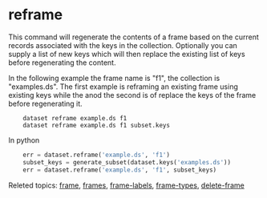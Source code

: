 
# reframe

This command will regenerate the contents of a frame based on the
current records associated with the keys in the collection. Optionally
you can supply a list of new keys which will then replace the existing
list of keys before regenerating the content.

In the following example the frame name is "f1", the collection is
"examples.ds". The first example is reframing an existing frame using
existing keys while the anod the second is of replace the keys of 
the frame before regenerating it.

```shell
    dataset reframe example.ds f1
    dataset reframe example.ds f1 subset.keys
```

In python

```python
    err = dataset.reframe('example.ds', 'f1')
    subset_keys = generate_subset(dataset.keys('examples.ds'))
    err = dataset.reframe('example.ds', 'f1', subset_keys)
```

Releted topics: [frame](frame.html), [frames](frames.html), [frame-labels](frame-labels.html), [frame-types](frame-types.html), [delete-frame](delete-frame.html)

